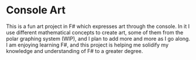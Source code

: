 # Console Art

This is a fun art project in F# which expresses art through the console. In it I use different mathematical concepts to create art, some of them from the polar graphing system (WIP), and I plan to add more and more as I go along. I am enjoying learning F#, and this project is helping me solidify my knowledge and understanding of F# to a greater degree.
